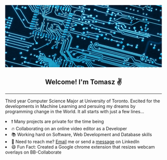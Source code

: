 <div align="center">

<img class="img" src='assets\pcb-880x350.jpg'>

<h2 align="center">Welcome! I'm Tomasz ✌️</h1>
<hr>
<p align="left">
Third year Computer Science Major at University of Toronto. Excited for the developments in Machine Learning and persuing my dreams by programming change in the World. It all starts with just a few lines... 
</p>

<tb>
    <li align="left">
        ❗ Many projects are private for the time being
    </li>
    <li align="left">
        🔥 Collaborating on an online video editor as a Developer
    </li>
    <li align="left">
        📚 Working hard on Software, Web Development and Database skills 
    </li>
    <li align="left">
        💬 Need to reach me? <a href = "mailto: t.cieslak@mail.utoronto.ca">Email</a> me or send a <a href="https://www.linkedin.com/in/tomaszcieslak4/">message</a> on LinkedIn 
    </li>
    <li align="left">
        😄 Fun Fact: Created a Google chrome extension that resizes webcam overlays on BB-Collaborate
    </li>
</tb>
